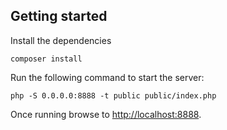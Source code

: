 ## Getting started

Install the dependencies

    composer install

Run the following command to start the server:

    php -S 0.0.0.0:8888 -t public public/index.php

Once running browse to [http://localhost:8888](http://localhost:8888).
